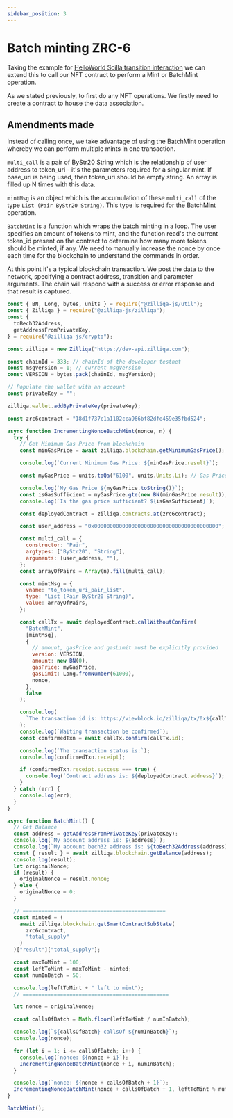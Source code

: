 ```yaml
---
sidebar_position: 3
---
```


# Batch minting ZRC-6

Taking the example for [HelloWorld Scilla transition interaction](https://github.com/Zilliqa/Zilliqa-JavaScript-Library-Examples/blob/master/node/helloWorld.js) we can extend this to call our NFT contract to perform a Mint or BatchMint operation.

As we stated previously, to first do any NFT operations. We firstly need to create a contract to house the data association.

## Amendments made

Instead of calling once, we take advantage of using the BatchMint operation whereby we can perform multiple mints in one transaction.

```multi_call``` is a pair of ByStr20 String which is the relationship of user address to token_uri - it's the parameters required for a singular mint. If base_uri is being used, then token_uri should be empty string. An array is filled up N times with this data.

```mintMsg``` is an object which is the accumulation of these ```multi_call``` of the type ```List (Pair ByStr20 String)```. This type is required for the BatchMint operation.

```BatchMint``` is a function which wraps the batch minting in a loop. The user specifies an amount of tokens to mint, and the function read's the current token_id present on the contract to determine how many more tokens should be minted, if any. We need to manually increase the nonce by once each time for the blockchain to understand the commands in order.

At this point it's a typical blockchain transaction. We post the data to the network, specifying a contract address, transition and parameter arguments. The chain will respond with a success or error response and that result is captured.

```js
const { BN, Long, bytes, units } = require("@zilliqa-js/util");
const { Zilliqa } = require("@zilliqa-js/zilliqa");
const {
  toBech32Address,
  getAddressFromPrivateKey,
} = require("@zilliqa-js/crypto");

const zilliqa = new Zilliqa("https://dev-api.zilliqa.com");

const chainId = 333; // chainId of the developer testnet
const msgVersion = 1; // current msgVersion
const VERSION = bytes.pack(chainId, msgVersion);

// Populate the wallet with an account
const privateKey = "";

zilliqa.wallet.addByPrivateKey(privateKey);

const zrc6contract = "18d1f737c1a1102cca966bf82dfe459e35fbd524";

async function IncrementingNonceBatchMint(nonce, n) {
  try {
    // Get Minimum Gas Price from blockchain
    const minGasPrice = await zilliqa.blockchain.getMinimumGasPrice();

    console.log(`Current Minimum Gas Price: ${minGasPrice.result}`);

    const myGasPrice = units.toQa("6100", units.Units.Li); // Gas Price that will be used by all transactions

    console.log(`My Gas Price ${myGasPrice.toString()}`);
    const isGasSufficient = myGasPrice.gte(new BN(minGasPrice.result)); // Checks if your gas price is less than the minimum gas price
    console.log(`Is the gas price sufficient? ${isGasSufficient}`);

    const deployedContract = zilliqa.contracts.at(zrc6contract);

    const user_address = "0x0000000000000000000000000000000000000000";

    const multi_call = {
      constructor: "Pair",
      argtypes: ["ByStr20", "String"],
      arguments: [user_address, ""],
    };
    const arrayOfPairs = Array(n).fill(multi_call);

    const mintMsg = {
      vname: "to_token_uri_pair_list",
      type: "List (Pair ByStr20 String)",
      value: arrayOfPairs,
    };

    const callTx = await deployedContract.callWithoutConfirm(
      "BatchMint",
      [mintMsg],
      {
        // amount, gasPrice and gasLimit must be explicitly provided
        version: VERSION,
        amount: new BN(0),
        gasPrice: myGasPrice,
        gasLimit: Long.fromNumber(61000),
        nonce,
      },
      false
    );

    console.log(
      `The transaction id is: https://viewblock.io/zilliqa/tx/0x${callTx.id}?network=testnet for ${n} mints`
    );
    console.log(`Waiting transaction be confirmed`);
    const confirmedTxn = await callTx.confirm(callTx.id);

    console.log(`The transaction status is:`);
    console.log(confirmedTxn.receipt);

    if (confirmedTxn.receipt.success === true) {
      console.log(`Contract address is: ${deployedContract.address}`);
    }
  } catch (err) {
    console.log(err);
  }
}

async function BatchMint() {
  // Get Balance
  const address = getAddressFromPrivateKey(privateKey);
  console.log(`My account address is: ${address}`);
  console.log(`My account bech32 address is: ${toBech32Address(address)}`);
  const { result } = await zilliqa.blockchain.getBalance(address);
  console.log(result);
  let originalNonce;
  if (result) {
    originalNonce = result.nonce;
  } else {
    originalNonce = 0;
  }

  // ==============================================
  const minted = (
    await zilliqa.blockchain.getSmartContractSubState(
      zrc6contract,
      "total_supply"
    )
  )["result"]["total_supply"];

  const maxToMint = 100;
  const leftToMint = maxToMint - minted;
  const numInBatch = 50;

  console.log(leftToMint + " left to mint");
  // ===============================================

  let nonce = originalNonce;

  const callsOfBatch = Math.floor(leftToMint / numInBatch);

  console.log(`${callsOfBatch} callsOf ${numInBatch}`);
  console.log(nonce);

  for (let i = 1; i <= callsOfBatch; i++) {
    console.log(`nonce: ${nonce + i}`);
    IncrementingNonceBatchMint(nonce + i, numInBatch);
  }

  console.log(`nonce: ${nonce + callsOfBatch + 1}`);
  IncrementingNonceBatchMint(nonce + callsOfBatch + 1, leftToMint % numInBatch);
}

BatchMint();
```
